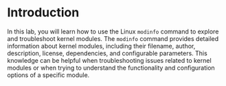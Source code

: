# Introduction

In this lab, you will learn how to use the Linux `modinfo` command to explore and troubleshoot kernel modules. The `modinfo` command provides detailed information about kernel modules, including their filename, author, description, license, dependencies, and configurable parameters. This knowledge can be helpful when troubleshooting issues related to kernel modules or when trying to understand the functionality and configuration options of a specific module.
